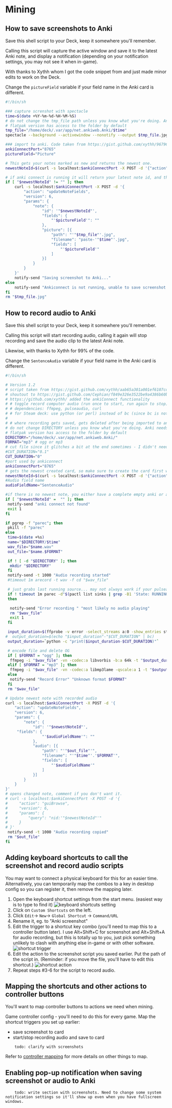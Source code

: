 # Mining

## How to save screenshots to Anki

Save this shell script to your Deck, keep it somewhere you'll remember.

Calling this script will capture the active window and save it to the latest Anki note, and display a notification (depending on your notification settings, you may not see it when in-game).

With thanks to Xythh whom I got the code snippet from and just made minor edits to work on the Deck.

Change the `pictureField` variable if your field name in the Anki card is different.

``` bash title="ss_window.sh" linenums="1"
#!/bin/sh

### capture screnshot with spectacle
time=$(date +%Y-%m-%d-%H-%M-%S)
# do not change the tmp_file path unless you know what you're doing. Anki needs access to the filepath, and if you've installed the flatpak version using the discover store, you'll need to use something like flatseal to provide access to the path if it is different from below.
# flatpak version has access to the folder by default
tmp_file="/home/deck/.var/app/net.ankiweb.Anki/$time"
spectacle --background --activewindow --nonotify --output $tmp_file.jpg

### import to anki. Code taken from https://gist.github.com/xythh/96796571baa850783a0b49f4d325e5b2 with minor edits
ankiConnectPort="8765"
pictureField="Picture"

# This gets your notes marked as new and returns the newest one.
newestNoteId=$(curl -s localhost:$ankiConnectPort -X POST -d '{"action": "findNotes", "version": 6, "params": { "query": "is:new"}}' | jq '.result[-1]')

# if anki connect is running it will return your latest note id, and the following code will run, if anki connect is not running a notification pops up.
if [ "$newestNoteId" != "" ]; then
    curl -s localhost:$ankiConnectPort -X POST -d '{
        "action": "updateNoteFields",
        "version": 6,
        "params": {
            "note": {
                "id": '"$newestNoteId"',
                "fields": {
                    "'$pictureField'": ""
                },
                "picture": [{
                    "path": "'"$tmp_file"'.jpg",
                    "filename": "paste-'"$time"'.jpg",
                    "fields": [
                        "'$pictureField'"
                    ]
                }]
            }
        }
    }'
    notify-send "Saving screenshot to Anki..."
else
    notify-send "Ankiconnect is not running, unable to save screenshot to Anki card."
fi
rm "$tmp_file.jpg"
```

## How to record audio to Anki

Save this shell script to your Deck, keep it somewhere you'll remember.

Calling this script will start recording audio, calling it again will stop recording and save the audio clip to the latest Anki note.

Likewise, with thanks to Xythh for 99% of the code.

Change the `SentenceAudio` variable if your field name in the Anki card is different.

``` bash title="record_audio.sh"
#!/bin/sh

# Version 1.2
# script taken from https://gist.github.com/xythh/aab65a301a001ef6107cd54a360d4453 with minor edits
# shoutout to https://gist.github.com/Cephian/f849e326e3522be9a4386b60b85f2f23 for the original script,
# https://github.com/xythh/ added the ankiConnect functionality
# # toggle record computer audio (run once to start, run again to stop)
# # dependencies: ffmpeg, pulseaudio, curl
# # for Steam deck: use python (or perl) instead of bc (since bc is not installed by default)
#
# # where recording gets saved, gets deleted after being imported to anki
# do not change DIRECTORY unless you know what you're doing. Anki needs access to the filepath, and if you've installed the flatpak version using the discover store, you'll need to use something like flatseal to provide access to the path if it is different from below.
# flatpak version has access to the folder by default
DIRECTORY="/home/deck/.var/app/net.ankiweb.Anki/"
FORMAT="mp3" # ogg or mp3
# cut file since it glitches a bit at the end sometimes - I didn't need it, but you can enable if you see it.
#CUT_DURATION="0.1"
CUT_DURATION="0"
#port used by ankiconnect
ankiConnectPort="8765"
# gets the newest created card, so make sure to create the card first with yomichan
newestNoteId=$(curl -s localhost:$ankiConnectPort -X POST -d '{"action": "findNotes", "version": 6, "params": { "query": "is:new"}}' | jq '.result[-1]')
#Audio field name
audioFieldName="SentenceAudio"

#if there is no newest note, you either have a complete empty anki or ankiconnect isn't running
if [ "$newestNoteId" =  "" ]; then
 notify-send "anki connect not found"
 exit 1
fi

if pgrep -f "parec"; then
 pkill -f "parec"
else
 time=$(date +%s)
 name="$DIRECTORY/$time"
 wav_file="$name.wav"
 out_file="$name.$FORMAT"

 if ! [ -d "$DIRECTORY" ]; then
  mkdir "$DIRECTORY"
 fi
 notify-send -t 1000 "Audio recording started"
 #timeout 1m arecord -t wav -f cd "$wav_file"

 # just grabs last running source... may not always work if your pulseaudio setup is complicated
 if ! timeout 1m parec -d"$(pactl list sinks | grep -B1 'State: RUNNING' | sed -nE 's/Sink #(.*)/\1/p' | tail -n 1)" --file-format=wav "$wav_file";
 then

  notify-send "Error recording " "most likely no audio playing"
  rm "$wav_file"
  exit 1
 fi

 input_duration=$(ffprobe -v error -select_streams a:0 -show_entries stream=duration -of default=noprint_wrappers=1:nokey=1 "$wav_file")
#  output_duration=$(echo "$input_duration"-"$CUT_DURATION" | bc)
 output_duration=`python -c "print($input_duration-$CUT_DURATION)"`

 # encode file and delete OG
 if [ $FORMAT = "ogg" ]; then
  ffmpeg -i "$wav_file" -vn -codec:a libvorbis -b:a 64k -t "$output_duration" "$out_file"
 elif [ $FORMAT = "mp3" ]; then
  ffmpeg -i "$wav_file" -vn -codec:a libmp3lame -qscale:a 1 -t "$output_duration" "$out_file"
 else
  notify-send "Record Error" "Unknown format $FORMAT"
 fi
 rm "$wav_file"

# Update newest note with recorded audio
curl -s localhost:$ankiConnectPort -X POST -d '{
    "action": "updateNoteFields",
    "version": 6,
    "params": {
        "note": {
            "id": '"$newestNoteId"',
     "fields": {
                "'$audioFieldName'": ""
            },
            "audio": [{
                "path": "'"$out_file"'",
                "filename": "'"$time"'.'$FORMAT'",
                "fields": [
                    "'$audioFieldName'"
                ]
            }]
        }
    }
}'
# opens changed note, comment if you don't want it.
# curl -s localhost:$ankiConnectPort -X POST -d '{
#     "action": "guiBrowse",
#     "version": 6,
#     "params": {
#         "query": "nid:'"$newestNoteId"'"
#     }
# }'
 notify-send -t 1000 "Audio recording copied"
 rm "$out_file"
fi
```

## Adding keyboard shortcuts to call the screenshot and record audio scripts

You may want to connect a physical keyboard for this for an easier time. Alternatively, you can temporarily map the combos to a key in desktop config so you can register it, then remove the mapping later.

1. Open the keyboard shortcut settings from the start menu. (easiest way is to type to find it)
   ![keyboard shortcuts setting](./img/menu-keyboard-shortcuts.png "Keyboard Shortcuts")
2. Click on `Custom Shortcuts` on the left.
3. Click `Edit`-> `New`-> `Global Shortcut` -> `Command/URL`
4. Rename it, eg. to "Anki screenshot"
5. Edit the trigger to a shortcut key combo (you'll need to map this to a controller button later). I use Alt+Shift+C for screenshot and Alt+Shift+A for audio recording, but this is totally up to you, just pick something unlikely to clash with anything else in-game or with other software.
![shortcut trigger](./img/add-custom-shortcut-trigger.png "Shortcut trigger")
6. Edit the action to the screenshot script you saved earlier. Put the path of the script in. (Reminder: if you move the file, you'll have to edit this shortcut.)
![shortcut action](./img/add-custom-shortcut-action.png "Shortcut action")
7. Repeat steps #3-6 for the script to record audio.

## Mapping the shortcuts and other actions to controller buttons

You'll want to map controller buttons to actions we need when mining.

Game controller config - you'll need to do this for every game. Map the shortcut triggers you set up earlier:

- save screenshot to card
- start/stop recording audio and save to card

```note
    todo: clarify with screenshots
```

Refer to [controller mapping](controller.md) for more details on other things to map.

## Enabling pop-up notification when saving screenshot or audio to Anki

```note
    todo: write section with screenshots. Need to change some system notification settings so it'll show up even when you have fullscreen windows.
```
